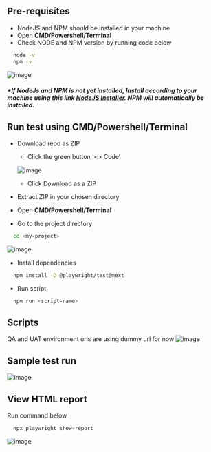 ## Pre-requisites
- NodeJS and NPM should be installed in your machine
- Open **CMD/Powershell/Terminal**
- Check NODE and NPM version by running code below
```bash
  node -v
  npm -v
```
![image](https://github.com/smplpz21/playwright-amaysim/assets/171405309/ec6ce010-ffed-41c1-ace6-083ce4f87f2a)


#### _*If NodeJs and NPM is not yet installed, Install according to your machine using this link [NodeJS Installer](https://nodejs.org/en/download/prebuilt-installer). NPM will automatically be installed._
## Run test using CMD/Powershell/Terminal
- Download repo as ZIP
  - Click the green button '<> Code'
    
  ![image](https://github.com/smplpz21/playwright-amaysim/assets/171405309/2e4f1674-b4e0-4d78-b81d-e3d678ea9956)

  - Click Download as a ZIP
  
- Extract ZIP in your chosen directory
- Open **CMD/Powershell/Terminal**
- Go to the project directory

```bash
  cd <my-project>
```
![image](https://github.com/smplpz21/playwright-amaysim/assets/171405309/fdb69e45-3264-4441-baab-91f4a7ebea83)




- Install dependencies
```bash
  npm install -D @playwright/test@next
```
- Run script

```bash
  npm run <script-name>
```
## Scripts
QA and UAT environment urls are using dummy url for now
![image](https://github.com/smplpz21/playwright-amaysim/assets/171405309/9b03f582-c51f-4f18-8c28-1be4ad79392c)


## Sample test run
![image](https://github.com/smplpz21/playwright-amaysim/assets/171405309/ece35029-4096-4a1b-afa7-97df89dabb5d)





## View HTML report
Run command below
```bash
  npx playwright show-report
```
![image](https://github.com/smplpz21/playwright-amaysim/assets/171405309/d4401322-e53d-40a0-8911-21c4d5a1821d)

